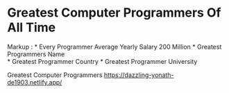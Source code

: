 # Greatest Computer Programmers Of All Time


 Markup :
           * Every Programmer Average Yearly Salary 200 Million
           * Greatest Programmers Name           
           *  Greatest Programmer Country
           * Greatest Programmer University
           
 Greatest Computer Programmers https://dazzling-yonath-de1903.netlify.app/

